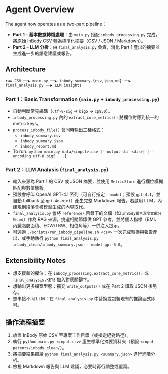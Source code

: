 # Agent Overview

The agent now operates as a two-part pipeline：

- **Part 1 – 基本數據轉檔處理**：由 `main.py` 搭配 `inbody_processing.py` 完成，將原始 InBody CSV 轉為標準化摘要（CSV / JSON / Markdown）。
- **Part 2 – LLM 分析**：由 `final_analysis.py` 負責，消化 Part 1 產出的摘要並生成進一步的語意建議或報告。

## Architecture

```
raw CSV ──▶ main.py ──▶ inbody_summary.{csv,json,md} ──▶ final_analysis.py ──▶ LLM insights
```

### Part 1：Basic Transformation (`main.py` + `inbody_processing.py`)
- 自動判斷常見編碼（`utf-8-sig` → `big5` → `cp950`）。
- `inbody_processing.py` 內的 `extract_core_metrics()` 將欄位對應到統一的 metric keys。
- `process_inbody_file()` 會同時輸出三種格式：
  - `inbody_summary.csv`
  - `inbody_summary.json`
  - `inbody_report.md`
- To run: `python main.py data/<input>.csv [--output-dir <dir>] [--encoding utf-8 big5 ...]`

### Part 2：LLM Analysis (`final_analysis.py`)
- 輸入來源為 Part 1 的 CSV 或 JSON 摘要，並使用 `MetricStore` 進行欄位模糊匹配與數值解析。
- 預設會呼叫 OpenAI GPT-4.1 系列（可自行指定 `--model`；預設 `gpt-4.1`，並自動 fallback 至 `gpt-4o-mini`）產生完整 Markdown 報告。若啟用 LLM，內建規則段落會被模型生成的內容取代。
- `final_analysis.py` 會將 `reference/` 目錄下的文檔（如 `InBody報告深度文獻分析.md`）作為 RAG 來源，挑選相關節錄供 GPT 參考，並將個人指標（BMI、內臟脂肪面積、ECW/TBW、相位角等）一併注入提示。
- 可透過 `./scripts/run_inbody_pipeline.sh <csv>` 一次完成轉換與報告產出，或手動執行 `python final_analysis.py inbody_clean/inbody_summary.json --model gpt-5.0`。

## Extensibility Notes
- 想支援新的欄位：在 `inbody_processing.extract_core_metrics()` 或 `final_analysis.KEYS` 加入對應關鍵字。
- 想輸出更多檔案型態：擴充 `write_outputs()` 或在 Part 2 讀取 JSON 後另存。
- 想串接不同 LLM：在 `final_analysis.py` 中替換或包裝現有的推論函式即可。

## 操作流程摘要
1. 放置 InBody 原始 CSV 至專案工作目錄（或指定絕對路徑）。
2. 執行 `python main.py <input.csv>` 產生標準化摘要資料夾（預設 `<input parent>/inbody_clean/`）。
3. 將摘要結果餵給 `python final_analysis.py <summary.json>` 進行進階分析。
4. 檢視 Markdown 報告與 LLM 建議，必要時再行調整或覆寫。
